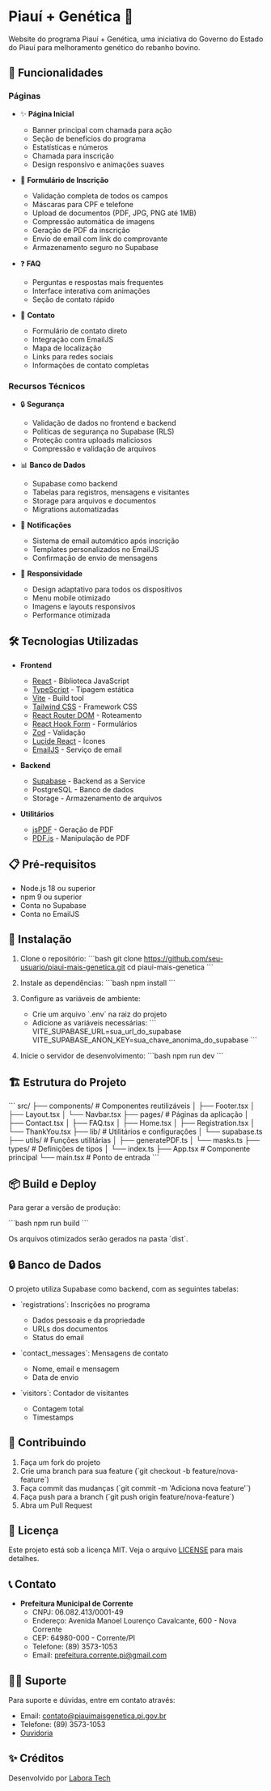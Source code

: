 # Piauí + Genética 🐄

Website do programa Piauí + Genética, uma iniciativa do Governo do Estado do Piauí para melhoramento genético do rebanho bovino.

## 🌟 Funcionalidades

### Páginas
- ✨ **Página Inicial**
  - Banner principal com chamada para ação
  - Seção de benefícios do programa
  - Estatísticas e números
  - Chamada para inscrição
  - Design responsivo e animações suaves

- 📝 **Formulário de Inscrição**
  - Validação completa de todos os campos
  - Máscaras para CPF e telefone
  - Upload de documentos (PDF, JPG, PNG até 1MB)
  - Compressão automática de imagens
  - Geração de PDF da inscrição
  - Envio de email com link do comprovante
  - Armazenamento seguro no Supabase

- ❓ **FAQ**
  - Perguntas e respostas mais frequentes
  - Interface interativa com animações
  - Seção de contato rápido

- 📱 **Contato**
  - Formulário de contato direto
  - Integração com EmailJS
  - Mapa de localização
  - Links para redes sociais
  - Informações de contato completas

### Recursos Técnicos
- 🔒 **Segurança**
  - Validação de dados no frontend e backend
  - Políticas de segurança no Supabase (RLS)
  - Proteção contra uploads maliciosos
  - Compressão e validação de arquivos

- 📊 **Banco de Dados**
  - Supabase como backend
  - Tabelas para registros, mensagens e visitantes
  - Storage para arquivos e documentos
  - Migrations automatizadas

- 📨 **Notificações**
  - Sistema de email automático após inscrição
  - Templates personalizados no EmailJS
  - Confirmação de envio de mensagens

- 📱 **Responsividade**
  - Design adaptativo para todos os dispositivos
  - Menu mobile otimizado
  - Imagens e layouts responsivos
  - Performance otimizada

## 🛠️ Tecnologias Utilizadas

- **Frontend**
  - [React](https://reactjs.org/) - Biblioteca JavaScript
  - [TypeScript](https://www.typescriptlang.org/) - Tipagem estática
  - [Vite](https://vitejs.dev/) - Build tool
  - [Tailwind CSS](https://tailwindcss.com/) - Framework CSS
  - [React Router DOM](https://reactrouter.com/) - Roteamento
  - [React Hook Form](https://react-hook-form.com/) - Formulários
  - [Zod](https://zod.dev/) - Validação
  - [Lucide React](https://lucide.dev/) - Ícones
  - [EmailJS](https://www.emailjs.com/) - Serviço de email

- **Backend**
  - [Supabase](https://supabase.com/) - Backend as a Service
  - PostgreSQL - Banco de dados
  - Storage - Armazenamento de arquivos

- **Utilitários**
  - [jsPDF](https://github.com/parallax/jsPDF) - Geração de PDF
  - [PDF.js](https://mozilla.github.io/pdf.js/) - Manipulação de PDF

## 📋 Pré-requisitos

- Node.js 18 ou superior
- npm 9 ou superior
- Conta no Supabase
- Conta no EmailJS

## 🚀 Instalação

1. Clone o repositório:
   \`\`\`bash
   git clone https://github.com/seu-usuario/piaui-mais-genetica.git
   cd piaui-mais-genetica
   \`\`\`

2. Instale as dependências:
   \`\`\`bash
   npm install
   \`\`\`

3. Configure as variáveis de ambiente:
   - Crie um arquivo \`.env\` na raiz do projeto
   - Adicione as variáveis necessárias:
     \`\`\`
     VITE_SUPABASE_URL=sua_url_do_supabase
     VITE_SUPABASE_ANON_KEY=sua_chave_anonima_do_supabase
     \`\`\`

4. Inicie o servidor de desenvolvimento:
   \`\`\`bash
   npm run dev
   \`\`\`

## 🏗️ Estrutura do Projeto

\`\`\`
src/
  ├── components/     # Componentes reutilizáveis
  │   ├── Footer.tsx
  │   ├── Layout.tsx
  │   └── Navbar.tsx
  ├── pages/         # Páginas da aplicação
  │   ├── Contact.tsx
  │   ├── FAQ.tsx
  │   ├── Home.tsx
  │   ├── Registration.tsx
  │   └── ThankYou.tsx
  ├── lib/           # Utilitários e configurações
  │   └── supabase.ts
  ├── utils/         # Funções utilitárias
  │   ├── generatePDF.ts
  │   └── masks.ts
  ├── types/         # Definições de tipos
  │   └── index.ts
  ├── App.tsx        # Componente principal
  └── main.tsx       # Ponto de entrada
\`\`\`

## 📦 Build e Deploy

Para gerar a versão de produção:

\`\`\`bash
npm run build
\`\`\`

Os arquivos otimizados serão gerados na pasta \`dist\`.

## 🔒 Banco de Dados

O projeto utiliza Supabase como backend, com as seguintes tabelas:

- \`registrations\`: Inscrições no programa
  - Dados pessoais e da propriedade
  - URLs dos documentos
  - Status do email

- \`contact_messages\`: Mensagens de contato
  - Nome, email e mensagem
  - Data de envio

- \`visitors\`: Contador de visitantes
  - Contagem total
  - Timestamps

## 🤝 Contribuindo

1. Faça um fork do projeto
2. Crie uma branch para sua feature (\`git checkout -b feature/nova-feature\`)
3. Faça commit das mudanças (\`git commit -m 'Adiciona nova feature'\`)
4. Faça push para a branch (\`git push origin feature/nova-feature\`)
5. Abra um Pull Request

## 📝 Licença

Este projeto está sob a licença MIT. Veja o arquivo [LICENSE](LICENSE) para mais detalhes.

## 📞 Contato

- **Prefeitura Municipal de Corrente**
  - CNPJ: 06.082.413/0001-49
  - Endereço: Avenida Manoel Lourenço Cavalcante, 600 - Nova Corrente
  - CEP: 64980-000 - Corrente/PI
  - Telefone: (89) 3573-1053
  - Email: prefeitura.corrente.pi@gmail.com

## 🙋‍♂️ Suporte

Para suporte e dúvidas, entre em contato através:
- Email: contato@piauimaisgenetica.pi.gov.br
- Telefone: (89) 3573-1053
- [Ouvidoria](http://transparencia.corrente.pi.gov.br/corrente/servicosonline/ouvidoria)

## ✨ Créditos

Desenvolvido por [Labora Tech](https://www.instagram.com/labora_tech/)